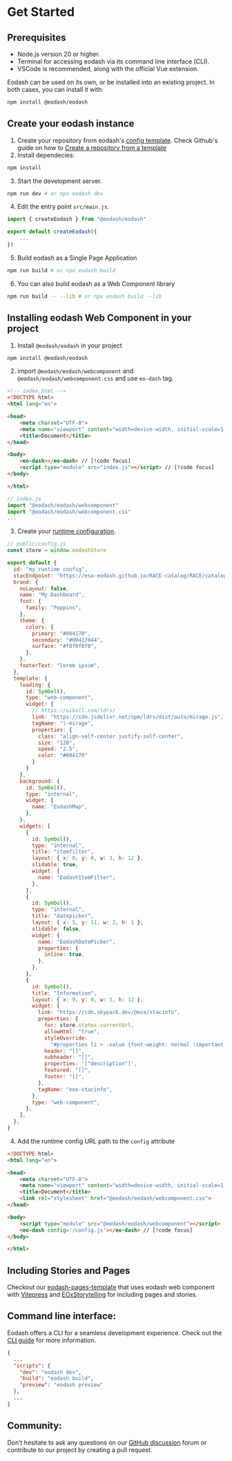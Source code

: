 # Get Started

## Prerequisites
* Node.js version 20 or higher.
* Terminal for accessing eodash via its command line interface (CLI).
* VSCode is recommended, along with the official Vue extension.

Eodash can be used on its own, or be installed into an existing project. In both cases, you can install it with:

```bash
npm install @eodash/eodash 
```
## Create your eodash instance
1. Create your repository from eodash's [config template](https://github.com/eodash/config-template). Check Github's guide on how to [Create a repository from a template](https://docs.github.com/en/repositories/creating-and-managing-repositories/creating-a-repository-from-a-template#)
2. Install dependecies:
```bash
npm install
```

3. Start the development server.
```bash
npm run dev # or npx eodash dev
```

4. Edit the entry point `src/main.js`.
```js
import { createEodash } from "@eodash/eodash"

export default createEodash({
    ...
})
```

5. Build eodash as a Single Page Application
```bash
npm run build # or npx eodash build
```

6. You can also build eodash as a Web Component library
```bash
npm run build -- --lib # or npx eodash build --lib
```

## Installing eodash Web Component in your project
1. Install `@eodash/eodash` in your project
```bash
npm install @eodash/eodash 
```
2. import `@eodash/eodash/webcomponent` and `@eodash/eodash/webcomponent.css` and use `eo-dash` tag.
```html
<!-- index.html -->
<!DOCTYPE html>
<html lang="en">

<head>
    <meta charset="UTF-8">
    <meta name="viewport" content="width=device-width, initial-scale=1.0">
    <title>Document</title>
</head>

<body>
    <eo-dash></eo-dash> // [!code focus]
    <script type="module" src="index.js"></script> // [!code focus]
</body>

</html>
```
```js
// index.js
import "@eodash/eodash/webcomponent"
import "@eodash/eodash/webcomponent.css"
...
```
3. Create your [runtime configuration](/runtime-configuration).
```js
// public/config.js
const store = window.eodashStore

export default {
  id: "my runtime config",
  stacEndpoint: "https://esa-eodash.github.io/RACE-catalog/RACE/catalog.json",
  brand: {
    noLayout: false,
    name: "My Dashboard",
    font: {
      family: "Poppins",
    },
    theme: {
      colors: {
        primary: "#004170",
        secondary: "#00417044",
        surface: "#f0f0f0f0",
      },
    },
    footerText: "lorem ipsum",
  },
  template: {
    loading: {
      id: Symbol(),
      type: "web-component",
      widget: {
        // https://uiball.com/ldrs/
        link: "https://cdn.jsdelivr.net/npm/ldrs/dist/auto/mirage.js",
        tagName: "l-mirage",
        properties: {
          class: "align-self-center justify-self-center",
          size: "120",
          speed: "2.5",
          color: "#004170"
        }
      }
    },
    background: {
      id: Symbol(),
      type: "internal",
      widget: {
        name: "EodashMap",
      },
    },
    widgets: [
      {
        id: Symbol(),
        type: "internal",
        title: "itemfilter",
        layout: { x: 0, y: 0, w: 3, h: 12 },
        slidable: true,
        widget: {
          name: "EodashItemFilter",
        },
      },
      {
        id: Symbol(),
        type: "internal",
        title: "datepicker",
        layout: { x: 5, y: 11, w: 2, h: 1 },
        slidable: false,
        widget: {
          name: "EodashDatePicker",
          properties: {
            inline: true,
          },
        },
      },
      {
        id: Symbol(),
        title: "Information",
        layout: { x: 9, y: 0, w: 3, h: 12 },
        widget: {
          link: "https://cdn.skypack.dev/@eox/stacinfo",
          properties: {
            for: store.states.currentUrl,
            allowHtml: "true",
            styleOverride:
              "#properties li > .value {font-weight: normal !important;}",
            header: "[]",
            subheader: "[]",
            properties: '["description"]',
            featured: "[]",
            footer: "[]",
          },
          tagName: "eox-stacinfo",
        },
        type: "web-component",
      },
    ],
  },
}
```
4. Add the runtime config URL path to the `config` attribute

```html
<!DOCTYPE html>
<html lang="en">

<head>
    <meta charset="UTF-8">
    <meta name="viewport" content="width=device-width, initial-scale=1.0">
    <title>Document</title>
    <link rel="stylesheet" href="@eodash/eodash/webcomponent.css">
</head>

<body>
    <script type="module" src="@eodash/eodash/webcomponent"></script> 
    <eo-dash config='/config.js'></eo-dash> // [!code focus]
</body>

</html>
```
## Including Stories and Pages
Checkout our [eodash-pages-template](https://github.com/eodash/eodash-pages-template) that uses eodash web component with [Vitepress](https://vitepress.dev) and [EOxStorytelling](https://eox-a.github.io/EOxElements/?path=/docs/elements-eox-storytelling--docs) for including pages and stories.

## Command line interface:
Eodash offers a CLI for a seamless development experience. Check out the [CLI guide](/cli) for more information.
```json
{
  ...
  "scripts": {
    "dev": "eodash dev",
    "build": "eodash build",
    "preview": "eodash preview"
  },
  ...
}
```

## Community: 
Don’t hesitate to ask any questions on our [GitHub discussion](https://github.com/eodash/eodash/discussions) forum or contribute to our project by creating a pull request.